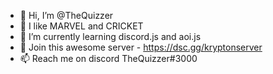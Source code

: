 - 👋 Hi, I’m @TheQuizzer
- 👀 I like MARVEL and CRICKET
- 🌱 I’m currently learning discord.js and aoi.js
- 💞️ Join this awesome server - https://dsc.gg/kryptonserver
- 📫 Reach me on discord TheQuizzer#3000

<!---
TheQuizzer/TheQuizzer is a ✨ special ✨ repository because its `README.md` (this file) appears on your GitHub profile.
You can click the Preview link to take a look at your changes.
--->
